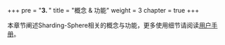 +++
pre = "<b>3. </b>"
title = "概念 & 功能"
weight = 3
chapter = true
+++

本章节阐述Sharding-Sphere相关的概念与功能，更多使用细节请阅读[用户手册](/cn/manual/)。
